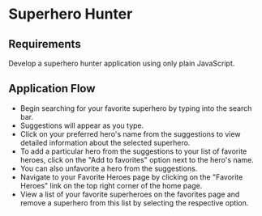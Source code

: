 # Superhero Hunter

## Requirements
Develop a superhero hunter application using only plain JavaScript.

## Application Flow
- Begin searching for your favorite superhero by typing into the search bar.
- Suggestions will appear as you type.
- Click on your preferred hero's name from the suggestions to view detailed information about the selected superhero.
- To add a particular hero from the suggestions to your list of favorite heroes, click on the "Add to favorites" option next to the hero's name.
- You can also unfavorite a hero from the suggestions.
- Navigate to your Favorite Heroes page by clicking on the "Favorite Heroes" link on the top right corner of the home page.
- View a list of your favorite superheroes on the favorites page and remove a superhero from this list by selecting the respective option.


